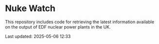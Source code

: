 # Nuke Watch

This repository includes code for retrieving the latest information available on the output of EDF nuclear power plants in the UK.

Last updated: 2025-05-06 12:33